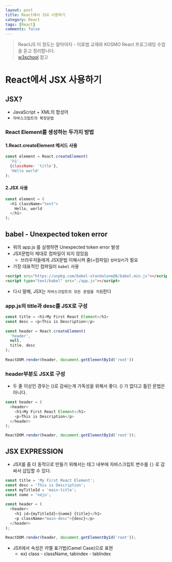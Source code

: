 ```yaml
---
layout: post
title: React에서 JSX 사용하기
category: React
tags: [React]
comments: false
---
```

> ReactJS 이 정도는 알아야지 - 이효범 교재와 KOSMO React 프로그래밍 수업을 듣고 정리합니다.  
> [w3school](https://www.w3schools.com) 참고

# React에서 JSX 사용하기

## JSX?
- JavaScript + XML의 합성어
- `자바스크립트의 확장문법`

### React Element를 생성하는 두가지 방법

#### 1.React.createElement 메서드 사용
```javascript
const element = React.createElement(
  'h1',
  {className: 'title'},
  'Hello world'
);
```

#### 2.JSX 사용
```javascript
const element = (
  <h1 className="test">
	Hello, world
  </h1> 
);
```
## babel - Unexpected token error

- 위의 app.js 를 실행하면 Unexpected token error 발생
- JSX문법이 제대로 컴파일이 되지 않았음
  - 브라우저들에게 JSX문법 이해시켜 줄(=컴파일) `컴파일러`가 필요
- 가장 대표적인 컴파일러 `babel` 사용

```html
<script src="https://unpkg.com/babel-standalone@6/babel.min.js"></script>
<script type="text/babel" src="./app.js"></script>
```
- 다시 말해, JSX는 `자바스크립트의 모든 문법을 지원`한다

### app.js의 title과 desc를 JSX로 구성

```javascript
const title = <h1>My First React Element</h1>
const desc = <p>This is Description</p>
 
const header = React.createElement(
  'header',
  null,
  title, desc
);
 
ReactDOM.render(header, document.getElementById('root'))
```

### header부분도 JSX로 구성

- 두 줄 이상인 경우는 ()로 감싸는게 가독성을 위해서 좋다. () 가 없다고 틀린 문법은 아니다.

```javascript
const header = (
  <header>
    <h1>My First React Element</h1>
    <p>This is Description</p>
  </header>
);

ReactDOM.render(header, document.getElementById('root'));
```

## JSX EXPRESSION

- JSX를 좀 더 동적으로 만들기 위해서는 태그 내부에 자바스크립트 변수를 `{}` 로 감싸서 삽입할 수 있다. 

```javascript
const title = 'My First React Element';
const desc = 'This is Description';
const myTitleId = 'main-title';
const name = 'neju';
 
const header = (
  <header>
    <h1 id={myTitleId}>{name} {title}</h1>
    <p className="main-desc">{desc}</p>
  </header>
);

ReactDOM.render(header, document.getElementById('root'));
```

- JSX에서 속성은 카멜 표기법(Camel Case)으로 표현
  - ex) class - className, tabindex - tabIndex
